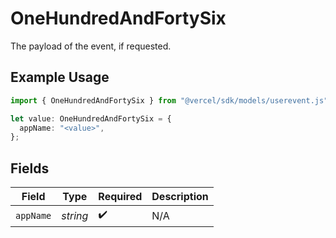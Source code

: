 # OneHundredAndFortySix

The payload of the event, if requested.

## Example Usage

```typescript
import { OneHundredAndFortySix } from "@vercel/sdk/models/userevent.js";

let value: OneHundredAndFortySix = {
  appName: "<value>",
};
```

## Fields

| Field              | Type               | Required           | Description        |
| ------------------ | ------------------ | ------------------ | ------------------ |
| `appName`          | *string*           | :heavy_check_mark: | N/A                |